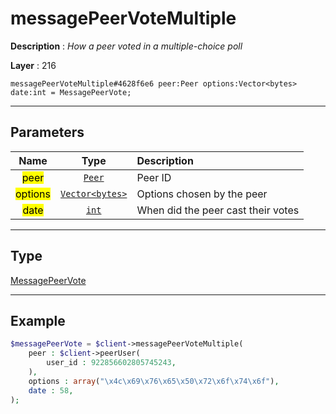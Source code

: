 # messagePeerVoteMultiple

**Description** : *How a peer voted in a multiple\-choice poll*

**Layer** : 216

```tl
messagePeerVoteMultiple#4628f6e6 peer:Peer options:Vector<bytes> date:int = MessagePeerVote;
```

---

## Parameters

| Name | Type | Description |
| :---: | :---: | :--- |
| <mark>peer</mark> | [`Peer`](type/Peer) | Peer ID |
| <mark>options</mark> | [`Vector<bytes>`](type/bytes) | Options chosen by the peer |
| <mark>date</mark> | [`int`](type/int) | When did the peer cast their votes |

---

## Type

[MessagePeerVote](type/MessagePeerVote)

---

## Example

```php
$messagePeerVote = $client->messagePeerVoteMultiple(
	peer : $client->peerUser(
		user_id : 922856602805745243,
	),
	options : array("\x4c\x69\x76\x65\x50\x72\x6f\x74\x6f"),
	date : 58,
);
```